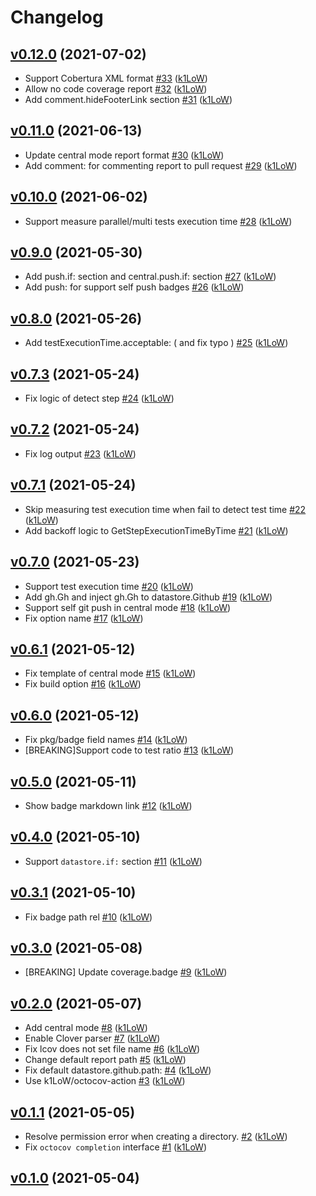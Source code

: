 # Changelog

## [v0.12.0](https://github.com/k1LoW/octocov/compare/v0.11.0...v0.12.0) (2021-07-02)

* Support Cobertura XML format [#33](https://github.com/k1LoW/octocov/pull/33) ([k1LoW](https://github.com/k1LoW))
* Allow no code coverage report [#32](https://github.com/k1LoW/octocov/pull/32) ([k1LoW](https://github.com/k1LoW))
* Add comment.hideFooterLink section [#31](https://github.com/k1LoW/octocov/pull/31) ([k1LoW](https://github.com/k1LoW))

## [v0.11.0](https://github.com/k1LoW/octocov/compare/v0.10.0...v0.11.0) (2021-06-13)

* Update central mode report format [#30](https://github.com/k1LoW/octocov/pull/30) ([k1LoW](https://github.com/k1LoW))
* Add comment: for commenting report to pull request [#29](https://github.com/k1LoW/octocov/pull/29) ([k1LoW](https://github.com/k1LoW))

## [v0.10.0](https://github.com/k1LoW/octocov/compare/v0.9.0...v0.10.0) (2021-06-02)

* Support measure parallel/multi tests execution time [#28](https://github.com/k1LoW/octocov/pull/28) ([k1LoW](https://github.com/k1LoW))

## [v0.9.0](https://github.com/k1LoW/octocov/compare/v0.8.0...v0.9.0) (2021-05-30)

* Add push.if: section and central.push.if: section [#27](https://github.com/k1LoW/octocov/pull/27) ([k1LoW](https://github.com/k1LoW))
* Add push: for support self push badges [#26](https://github.com/k1LoW/octocov/pull/26) ([k1LoW](https://github.com/k1LoW))

## [v0.8.0](https://github.com/k1LoW/octocov/compare/v0.7.3...v0.8.0) (2021-05-26)

* Add testExecutionTime.acceptable: ( and fix typo ) [#25](https://github.com/k1LoW/octocov/pull/25) ([k1LoW](https://github.com/k1LoW))

## [v0.7.3](https://github.com/k1LoW/octocov/compare/v0.7.2...v0.7.3) (2021-05-24)

* Fix logic of detect step [#24](https://github.com/k1LoW/octocov/pull/24) ([k1LoW](https://github.com/k1LoW))

## [v0.7.2](https://github.com/k1LoW/octocov/compare/v0.7.1...v0.7.2) (2021-05-24)

* Fix log output [#23](https://github.com/k1LoW/octocov/pull/23) ([k1LoW](https://github.com/k1LoW))

## [v0.7.1](https://github.com/k1LoW/octocov/compare/v0.7.0...v0.7.1) (2021-05-24)

* Skip measuring test execution time when fail to detect test time [#22](https://github.com/k1LoW/octocov/pull/22) ([k1LoW](https://github.com/k1LoW))
* Add backoff logic to GetStepExecutionTimeByTime [#21](https://github.com/k1LoW/octocov/pull/21) ([k1LoW](https://github.com/k1LoW))

## [v0.7.0](https://github.com/k1LoW/octocov/compare/v0.6.1...v0.7.0) (2021-05-23)

* Support test execution time [#20](https://github.com/k1LoW/octocov/pull/20) ([k1LoW](https://github.com/k1LoW))
* Add gh.Gh and inject gh.Gh to datastore.Github [#19](https://github.com/k1LoW/octocov/pull/19) ([k1LoW](https://github.com/k1LoW))
* Support self git push in central mode [#18](https://github.com/k1LoW/octocov/pull/18) ([k1LoW](https://github.com/k1LoW))
* Fix option name [#17](https://github.com/k1LoW/octocov/pull/17) ([k1LoW](https://github.com/k1LoW))

## [v0.6.1](https://github.com/k1LoW/octocov/compare/v0.6.0...v0.6.1) (2021-05-12)

* Fix template of central mode [#15](https://github.com/k1LoW/octocov/pull/15) ([k1LoW](https://github.com/k1LoW))
* Fix build option [#16](https://github.com/k1LoW/octocov/pull/16) ([k1LoW](https://github.com/k1LoW))

## [v0.6.0](https://github.com/k1LoW/octocov/compare/v0.5.0...v0.6.0) (2021-05-12)

* Fix pkg/badge field names [#14](https://github.com/k1LoW/octocov/pull/14) ([k1LoW](https://github.com/k1LoW))
* [BREAKING]Support code to test ratio [#13](https://github.com/k1LoW/octocov/pull/13) ([k1LoW](https://github.com/k1LoW))

## [v0.5.0](https://github.com/k1LoW/octocov/compare/v0.4.0...v0.5.0) (2021-05-11)

* Show badge markdown link [#12](https://github.com/k1LoW/octocov/pull/12) ([k1LoW](https://github.com/k1LoW))

## [v0.4.0](https://github.com/k1LoW/octocov/compare/v0.3.1...v0.4.0) (2021-05-10)

* Support `datastore.if:` section [#11](https://github.com/k1LoW/octocov/pull/11) ([k1LoW](https://github.com/k1LoW))

## [v0.3.1](https://github.com/k1LoW/octocov/compare/v0.3.0...v0.3.1) (2021-05-10)

* Fix badge path rel [#10](https://github.com/k1LoW/octocov/pull/10) ([k1LoW](https://github.com/k1LoW))

## [v0.3.0](https://github.com/k1LoW/octocov/compare/v0.2.0...v0.3.0) (2021-05-08)

* [BREAKING] Update coverage.badge [#9](https://github.com/k1LoW/octocov/pull/9) ([k1LoW](https://github.com/k1LoW))

## [v0.2.0](https://github.com/k1LoW/octocov/compare/v0.1.1...v0.2.0) (2021-05-07)

* Add central mode [#8](https://github.com/k1LoW/octocov/pull/8) ([k1LoW](https://github.com/k1LoW))
* Enable Clover parser [#7](https://github.com/k1LoW/octocov/pull/7) ([k1LoW](https://github.com/k1LoW))
* Fix lcov does not set file name [#6](https://github.com/k1LoW/octocov/pull/6) ([k1LoW](https://github.com/k1LoW))
* Change default report path [#5](https://github.com/k1LoW/octocov/pull/5) ([k1LoW](https://github.com/k1LoW))
* Fix default datastore.github.path: [#4](https://github.com/k1LoW/octocov/pull/4) ([k1LoW](https://github.com/k1LoW))
* Use k1LoW/octocov-action [#3](https://github.com/k1LoW/octocov/pull/3) ([k1LoW](https://github.com/k1LoW))

## [v0.1.1](https://github.com/k1LoW/octocov/compare/v0.1.0...v0.1.1) (2021-05-05)

* Resolve permission error when creating a directory. [#2](https://github.com/k1LoW/octocov/pull/2) ([k1LoW](https://github.com/k1LoW))
* Fix `octocov completion` interface [#1](https://github.com/k1LoW/octocov/pull/1) ([k1LoW](https://github.com/k1LoW))

## [v0.1.0](https://github.com/k1LoW/octocov/compare/88314da64080...v0.1.0) (2021-05-04)

